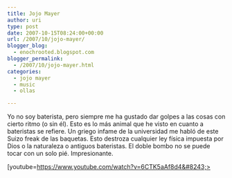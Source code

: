 ```yaml
---
title: Jojo Mayer
author: uri
type: post
date: 2007-10-15T08:24:00+00:00
url: /2007/10/jojo-mayer/
blogger_blog:
  - enochrooted.blogspot.com
blogger_permalink:
  - /2007/10/jojo-mayer.html
categories:
  - jojo mayer
  - music
  - ollas

---
```

Yo no soy baterista, pero siempre me ha gustado dar golpes a las cosas con cierto ritmo (o sin él). Esto es lo más animal que he visto en cuanto a bateristas se refiere. Un griego infame de la universidad me habló de este Suizo freak de las baquetas. Esto destroza cualquier ley física impuesta por Dios o la naturaleza o antiguos bateristas. El doble bombo no se puede tocar con un solo pié. Impresionante.

[youtube=https://www.youtube.com/watch?v=6CTK5aAf8d4&#8243;>